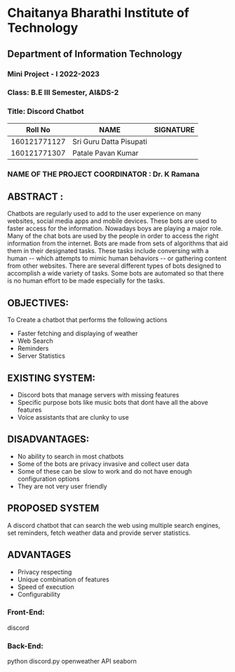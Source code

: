# Chaitanya Bharathi Institute of Technology
## Department of Information Technology
### Mini Project - I 2022-2023
### Class: B.E III Semester, AI&DS-2
### Title: Discord Chatbot 
| Roll No    | NAME                  | SIGNATURE |
|------------|-----------------------|-----------|
|160121771127|Sri Guru Datta Pisupati|           |
|160121771307|Patale Pavan Kumar     |           |
### NAME OF THE PROJECT COORDINATOR : Dr. K Ramana
## ABSTRACT :
Chatbots are regularly used to add to the user experience on many websites, social media apps and mobile devices. These bots are used to faster access for the information. Nowadays boys are playing a major role. Many of the chat bots are used by the people in order to access the right information from the internet. Bots are made from sets of algorithms that aid them in their designated tasks. These tasks include conversing with a human -- which attempts to mimic human behaviors -- or gathering content from other websites. There are several different types of bots designed to accomplish a wide variety of tasks. Some bots are automated so that there is no human effort to be made especially for the tasks.
## OBJECTIVES:
To Create a chatbot that performs the following actions
- Faster fetching and displaying of weather
- Web Search
- Reminders
- Server Statistics
## EXISTING SYSTEM:
- Discord bots that manage servers with missing features
- Specific purpose bots like music bots that dont have all the above features
- Voice assistants that are clunky to use
## DISADVANTAGES:
- No ability to search in most chatbots
- Some of the bots are privacy invasive and collect user data
- Some of these can be slow to work and do not have enough configuration options
- They are not very user friendly
## PROPOSED SYSTEM
A discord chatbot that can search the web using multiple search engines, set reminders, fetch weather data and provide server statistics. 
## ADVANTAGES
- Privacy respecting
- Unique combination of features
- Speed of execution
- Configurability
### Front-End:
discord
### Back-End:
python
discord.py
openweather API
seaborn
